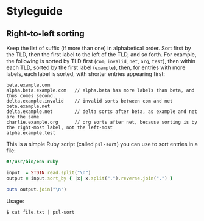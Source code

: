 # Styleguide

## Right-to-left sorting

Keep the list of suffix (if more than one) in alphabetical order. Sort first by the TLD, then the first label to the left of the TLD, and so forth. For example, the following is sorted by TLD first (`com`, `invalid`, `net`, `org`, `test`), then within each TLD, sorted by the first label (`example`), then, for entries with more labels, each label is sorted, with shorter entries appearing first:

```
beta.example.com
alpha.beta.example.com   // alpha.beta has more labels than beta, and thus comes second.
delta.example.invalid    // invalid sorts between com and net
beta.example.net
delta.example.net        // delta sorts after beta, as example and net are the same
charlie.example.org      // org sorts after net, because sorting is by the right-most label, not the left-most
alpha.example.test
```

This is a simple Ruby script (called `psl-sort`) you can use to sort entries in a file:

```ruby
#!/usr/bin/env ruby

input  = STDIN.read.split("\n")
output = input.sort_by { |x| x.split(".").reverse.join(".") }

puts output.join("\n")
```

Usage:

```
$ cat file.txt | psl-sort
```
